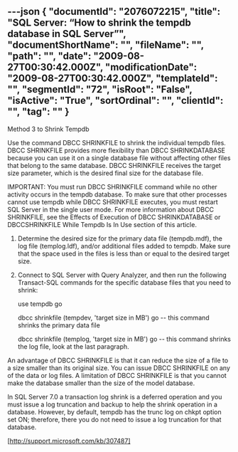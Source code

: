 ---json
{
  "documentId": "2076072215",
  "title": "SQL Server: “How to shrink the tempdb database in SQL Server”",
  "documentShortName": "",
  "fileName": "",
  "path": "",
  "date": "2009-08-27T00:30:42.000Z",
  "modificationDate": "2009-08-27T00:30:42.000Z",
  "templateId": "",
  "segmentId": "72",
  "isRoot": "False",
  "isActive": "True",
  "sortOrdinal": "",
  "clientId": "",
  "tag": ""
}
---

Method 3 to Shrink Tempdb

Use the command DBCC SHRINKFILE to shrink the individual tempdb files. DBCC SHRINKFILE provides more flexibility than DBCC SHRINKDATABASE because you can use it on a single database file without affecting other files that belong to the same database. DBCC SHRINKFILE receives the target size parameter, which is the desired final size for the database file.

IMPORTANT: You must run DBCC SHRINKFILE command while no other activity occurs in the tempdb database. To make sure that other processes cannot use tempdb while DBCC SHRINKFILE executes, you must restart SQL Server in the single user mode. For more information about DBCC SHRINKFILE, see the Effects of Execution of DBCC SHRINKDATABASE or DBCCSHRINKFILE While Tempdb Is In Use section of this article.

   1. Determine the desired size for the primary data file (tempdb.mdf), the log file (templog.ldf), and/or additional files added to tempdb. Make sure that the space used in the files is less than or equal to the desired target size.
   2. Connect to SQL Server with Query Analyzer, and then run the following Transact-SQL commands for the specific database files that you need to shrink:

         use tempdb
         go

         dbcc shrinkfile (tempdev, 'target size in MB')
         go
         -- this command shrinks the primary data file

         dbcc shrinkfile (templog, 'target size in MB')
         go
         -- this command shrinks the log file, look at the last paragraph.
      						

An advantage of DBCC SHRINKFILE is that it can reduce the size of a file to a size smaller than its original size. You can issue DBCC SHRINKFILE on any of the data or log files. A limitation of DBCC SHRINKFILE is that you cannot make the database smaller than the size of the model database.

In SQL Server 7.0 a transaction log shrink is a deferred operation and you must issue a log truncation and backup to help the shrink operation in a database. However, by default, tempdb has the trunc log on chkpt option set ON; therefore, there you do not need to issue a log truncation for that database.

[http://support.microsoft.com/kb/307487]
